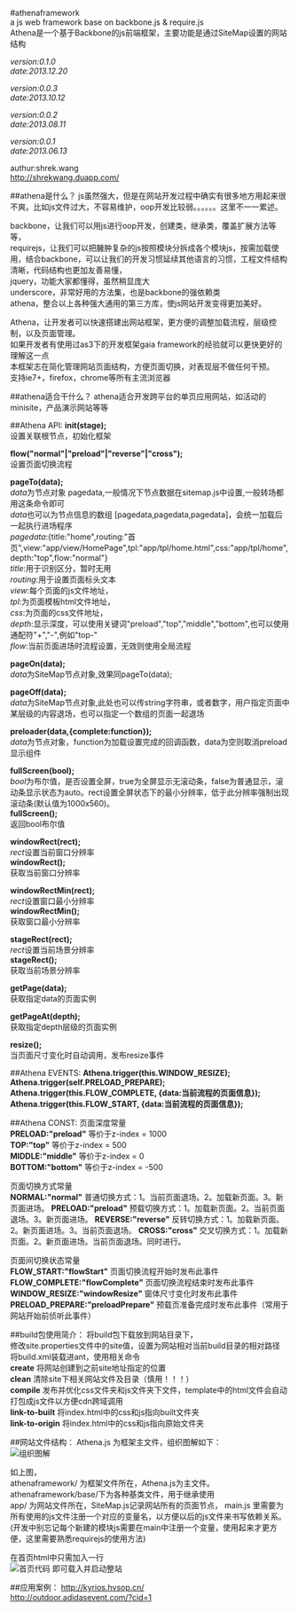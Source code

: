 #athenaframework  
a js web framework base on backbone.js & require.js  
Athena是一个基于Backbone的js前端框架，主要功能是通过SiteMap设置的网站结构

*version:0.1.0*  
*date:2013.12.20*

*version:0.0.3*  
*date:2013.10.12*

*version:0.0.2*  
*date:2013.08.11*

*version:0.0.1*  
*date:2013.06.13*

authur:shrek.wang  
http://shrekwang.duapp.com/

##athena是什么？
js虽然强大，但是在网站开发过程中确实有很多地方用起来很不爽。比如js文件过大，不容易维护，oop开发比较弱。。。。。。这里不一一累述。  

backbone，让我们可以用js进行oop开发，创建类，继承类，覆盖扩展方法等等，  
requirejs，让我们可以把臃肿复杂的js按照模块分拆成各个模块js，按需加载使用，结合backbone，可以让我们的开发习惯延续其他语言的习惯，工程文件结构清晰，代码结构也更加友善易懂，  
jquery，功能大家都懂得，虽然稍显庞大  
underscore，非常好用的方法集，也是backbone的强依赖类  
athena，整合以上各种强大通用的第三方库，使js网站开发变得更加美好。  

Athena，让开发者可以快速搭建出网站框架，更方便的调整加载流程，层级控制，以及页面管理。  
如果开发者有使用过as3下的开发框架gaia framework的经验就可以更快更好的理解这一点  
本框架志在简化管理网站页面结构，方便页面切换，对表现层不做任何干预。  
支持ie7+，firefox，chrome等所有主流浏览器

##athena适合干什么？
athena适合开发跨平台的单页应用网站，如活动的minisite，产品演示网站等等

##Athena API:
**init(stage);**  
设置关联根节点，初始化框架

**flow("normal"|"preload"|"reverse"|"cross");**  
设置页面切换流程

**pageTo(data);**  
*data*为节点对象 pagedata,一般情况下节点数据在sitemap.js中设置,一般转场都用这条命令即可  
*data*也可以为节点信息的数组 [pagedata,pagedata,pagedata]，会统一加载后一起执行进场程序  
*pagedata*:{title:"home",routing:"首页",view:"app/view/HomePage",tpl:"app/tpl/home.html",css:"app/tpl/home",depth:"top",flow:"normal"}  
*title*:用于识别区分，暂时无用  
*routing*:用于设置页面标头文本  
*view*:每个页面的js文件地址，  
*tpl*:为页面模板html文件地址，  
*css*:为页面的css文件地址，  
*depth*:显示深度，可以使用关键词"preload","top","middle","bottom",也可以使用通配符"+","-",例如"top-"  
*flow*:当前页面进场时流程设置，无效则使用全局流程  
	
**pageOn(data);**  
*data*为SiteMap节点对象,效果同pageTo(data);

**pageOff(data);**  
*data*为SiteMap节点对象,此处也可以传string字符串，或者数字，用户指定页面中某层级的内容退场，也可以指定一个数组的页面一起退场

**preloader(data,{complete:function});**  
*data*为节点对象，function为加载设置完成的回调函数，data为空则取消preload显示组件

**fullScreen(bool);**  
*bool*为布尔值，是否设置全屏，true为全屏显示无滚动条，false为普通显示，滚动条显示状态为auto。rect设置全屏状态下的最小分辨率，低于此分辨率强制出现滚动条(默认值为1000x560)。  
**fullScreen();**  
返回bool布尔值

**windowRect(rect);**  
*rect*设置当前窗口分辨率  
**windowRect();**  
获取当前窗口分辨率

**windowRectMin(rect);**  
*rect*设置窗口最小分辨率  
**windowRectMin();**  
获取窗口最小分辨率

**stageRect(rect);**  
*rect*设置当前场景分辨率  
**stageRect();**  
获取当前场景分辨率

**getPage(data);**  
获取指定data的页面实例

**getPageAt(depth);**  
获取指定depth层级的页面实例

**resize();**  
当页面尺寸变化时自动调用，发布resize事件

##Athena EVENTS:
**Athena.trigger(this.WINDOW_RESIZE);**
**Athena.trigger(self.PRELOAD_PREPARE);**
**Athena.trigger(this.FLOW_COMPLETE, {data:当前流程的页面信息});**
**Athena.trigger(this.FLOW_START, {data:当前流程的页面信息});**

##Athena CONST:
页面深度常量  
**PRELOAD:"preload"**  等价于z-index = 1000  
**TOP:"top"**          等价于z-index = 500  
**MIDDLE:"middle"**    等价于z-index = 0  
**BOTTOM:"bottom"**    等价于z-index = -500  

页面切换方式常量  
**NORMAL:"normal"**    普通切换方式：1。当前页面退场。2。加载新页面。3。新页面进场。
**PRELOAD:"preload"**  预载切换方式：1。加载新页面。2。当前页面退场。3。新页面进场。
**REVERSE:"reverse"**  反转切换方式：1。加载新页面。2。新页面进场。3。当前页面退场。
**CROSS:"cross"**      交叉切换方式：1。加载新页面。2。新页面进场。当前页面退场。同时进行。

页面间切换状态常量  
**FLOW_START:"flowStart"**           页面切换流程开始时发布此事件  
**FLOW_COMPLETE:"flowComplete"**     页面切换流程结束时发布此事件  
**WINDOW_RESIZE:"windowResize"**     窗体尺寸变化时发布此事件  
**PRELOAD_PREPARE:"preloadPrepare"** 预载页准备完成时发布此事件（常用于网站开始前侦听此事件）

##build包使用简介：
将build包下载放到网站目录下，  
修改site.properties文件中的site值，设置为网站相对当前build目录的相对路径  
将build.xml装载进ant，使用相关命令  
**create**   将网站创建到之前site地址指定的位置  
**clean**    清除site下相关网站文件及目录（慎用！！！）  
**compile**  发布并优化css文件夹和js文件夹下文件，template中的html文件会自动打包成js文件以方便cdn跨域调用  
**link-to-built** 将index.html中的css和js指向built文件夹  
**link-to-origin** 将index.html中的css和js指向原始文件夹  

##网站文件结构：
Athena.js 为框架主文件，组织图解如下：  
![组织图解](readme_img1.gif)  

如上图，  
athenaframework/ 为框架文件所在，Athena.js为主文件。athenaframework/base/下为各种基类文件，用于继承使用  
app/ 为网站文件所在，SiteMap.js记录网站所有的页面节点，
main.js 里需要为所有使用的js文件注册一个对应的变量名，以方便以后的js文件来书写依赖关系。(开发中别忘记每个新建的模块js需要在main中注册一个变量，使用起来才更方便，这里需要熟悉requirejs的使用方法)

在首页html中只需加入一行  
![首页代码](readme_img2.gif)
即可载入并启动整站  

##应用案例：
http://kyrios.hvsop.cn/  
http://outdoor.adidasevent.com/?cid=1  

